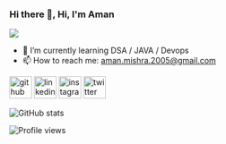 ### Hi there 👋, Hi, I'm Aman
![](https://pbs.twimg.com/profile_banners/1375677178067574785/1647277047/600x200)


- 🌱 I’m currently learning DSA / JAVA / Devops 
- 📫 How to reach me: aman.mishra.2005@gmail.com 


[<img src='https://cdn.jsdelivr.net/npm/simple-icons@3.0.1/icons/github.svg' alt='github' height='40'>](https://github.com/Aman254)  [<img src='https://cdn.jsdelivr.net/npm/simple-icons@3.0.1/icons/linkedin.svg' alt='linkedin' height='40'>](https://www.linkedin.com/in/https://www.linkedin.com/in/aman-mishra-a4608a227//)  [<img src='https://cdn.jsdelivr.net/npm/simple-icons@3.0.1/icons/instagram.svg' alt='instagram' height='40'>](https://www.instagram.com/https://www.instagram.com/amanmishra.07/?hl=en/)  [<img src='https://cdn.jsdelivr.net/npm/simple-icons@3.0.1/icons/twitter.svg' alt='twitter' height='40'>](https://twitter.com/https://twitter.com/amanmishra_7)  

![GitHub stats](https://github-readme-stats.vercel.app/api?username=Aman254&show_icons=true)  

![Profile views](https://gpvc.arturio.dev/Aman254)  
